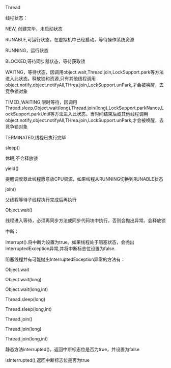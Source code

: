 Thread

线程状态：

NEW, 创建完毕，未启动状态

RUNABLE,可运行状态，在虚拟机中已经启动，等待操作系统资源

RUNNING，运行状态

BLOCKED,等待同步器状态，等待获取锁

WAITNG，等待状态，因调用object.wait,Thread.join,LockSupport.park等方法进入此状态。释放锁和资源,只有其他线程调用object.notify,object.notifyAll,THrea.join,LockSupport.unPark,才会被唤醒，去竞争锁对象

TIMED_WAITING,限时等待，因调用Thread.sleep,Object.wait(long),Thread.join(long),LockSupport.parkNanos,LockSupport.parkUntil等方法进入此状态，当时间结束后或其他线程调用object.notify,object.notifyAll,THrea.join,LockSupport.unPark,才会被唤醒，去竞争锁对象

TERMINATED,线程已执行完毕



sleep()

休眠,不会释放锁



yield()

提醒调度器此线程愿意放CPU资源，如果线程从RUNNING切换到RUNABLE状态



join()

父线程等待子线程执行完成后再执行



Object.wait()

线程进入等待，必须再同步方法或同步代码块中执行，否则会抛出异常。会释放锁



中断：

Interrupt().将中断为设置为true。如果线程处于阻塞状态，会抛出InterruptedException异常,并将中断标志位设置为false.

阻塞线程并有可能抛出InterruptedException异常的方法有：

Object.wait

Object.wait(long)

Object.wait(long,int)

Thread.sleep(long)

Thread.sleep(long,int)

Thread.join()

Thread.join(long)

Thread.join(long,int)



静态方法interrupted()，返回中断标志位是否为true，并设置为false



isInterrupted(),返回中断标志位是否为true



